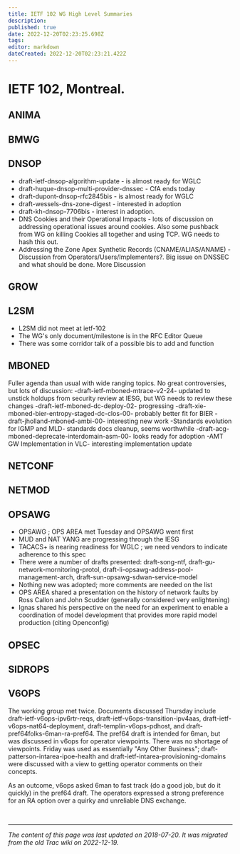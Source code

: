 ```yaml
---
title: IETF 102 WG High Level Summaries
description: 
published: true
date: 2022-12-20T02:23:25.698Z
tags: 
editor: markdown
dateCreated: 2022-12-20T02:23:21.422Z
---
```


# IETF 102, Montreal.

## ANIMA

## BMWG

## DNSOP

 -   draft-ietf-dnsop-algorithm-update - is almost ready for WGLC
 -   draft-huque-dnsop-multi-provider-dnssec - CfA ends today
 -   draft-dupont-dnsop-rfc2845bis - is almost ready for WGLC
 -   draft-wessels-dns-zone-digest - interested in adoption
 -   draft-kh-dnsop-7706bis - interest in adoption.
 -   DNS Cookies and their Operational Impacts - lots of discussion on addressing operational issues around cookies. Also some pushback from WG on killing Cookies all together and using TCP. WG needs to hash this out.
 -   Addressing the Zone Apex Synthetic Records (CNAME/ALIAS/ANAME) - Discussion from Operators/Users/Implementers?. Big issue on DNSSEC and what should be done. More Discussion 

## GROW

## L2SM

  -  L2SM did not meet at ietf-102
  -  The WG's only document/milestone is in the RFC Editor Queue
  -  There was some corridor talk of a possible bis to add and function 

## MBONED

Fuller agenda than usual with wide ranging topics. No great controversies, but lots of discussion:
-draft-ietf-mboned-mtrace-v2-24- updated to unstick holdups from security review at IESG, but WG needs to review these changes
-draft-ietf-mboned-dc-deploy-02- progressing
-draft-xie-mboned-bier-entropy-staged-dc-clos-00- probably better fit for BIER
-draft-jholland-mboned-ambi-00- interesting new work
-Standards evolution for IGMP and MLD- standards docs cleanup, seems worthwhile
-draft-acg-mboned-deprecate-interdomain-asm-00- looks ready for adoption
-AMT GW Implementation in VLC- interesting implementation update

## NETCONF

## NETMOD

## OPSAWG

 -   OPSAWG ; OPS AREA met Tuesday and OPSAWG went first
 -   MUD and NAT YANG are progressing through the IESG
 -   TACACS+ is nearing readiness for WGLC ; we need vendors to indicate adherence to this spec
 -   There were a number of drafts presented: draft-song-ntf, draft-gu-network-mornitoring-protol, draft-li-opsawg-address-pool-management-arch, draft-sun-opsawg-sdwan-service-model
 -   Nothing new was adopted; more comments are needed on the list
 -   OPS AREA shared a presentation on the history of network faults by Ross Callon and John Scudder (generally considered very enlightening)
 -   Ignas shared his perspective on the need for an experiment to enable a coordination of model development that provides more rapid model production (citing Openconfig) 

## OPSEC

## SIDROPS

## V6OPS

The working group met twice. Documents discussed Thursday include draft-ietf-v6ops-ipv6rtr-reqs, draft-ietf-v6ops-transition-ipv4aas, draft-ietf-v6ops-nat64-deployment, draft-templin-v6ops-pdhost, and draft-pref64folks-6man-ra-pref64. The pref64 draft is intended for 6man, but was discussed in v6ops for operator viewpoints. There was no shortage of viewpoints. Friday was used as essentially "Any Other Business"; draft-patterson-intarea-ipoe-health and draft-ietf-intarea-provisioning-domains were discussed with a view to getting operator comments on their concepts.

As an outcome, v6ops asked 6man to fast track (do a good job, but do it quickly) in the pref64 draft. The operators expressed a strong preference for an RA option over a quirky and unreliable DNS exchange.



&nbsp;
&nbsp;
&nbsp;

---

*The content of this page was last updated on 2018-07-20. It was migrated from the old Trac wiki on 2022-12-19.*